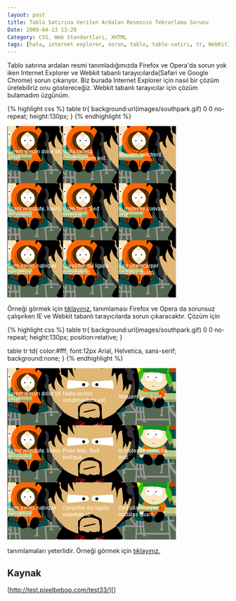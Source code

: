 ```yaml
---
layout: post
title: Tablo Satırına Verilen Ardalan Resminin Tekrarlama Sorunu
Date: 2009-04-13 13:29
Category: CSS, Web Standartları, XHTML
tags: [hata, internet explorer, sorun, tablo, tablo-satırı, tr, WebKit]
---
```


Tablo satırına ardalan resmi tanımladığımızda Firefox ve Opera'da sorun
yok iken Internet Explorer ve Webkit tabanlı tarayıcılarda(Safari ve
Google Chrome) sorun çıkarıyor. Biz burada Internet Explorer için nasıl
bir çözüm üretebiliriz onu göstereceğiz. Webkit tabanlı tarayıcılar için
çözüm bulamadım üzgünüm.

{% highlight css %}
table tr{
    background:url(images/southpark.gif) 0 0 no-repeat;
    height:130px;
}
{% endhighlight %}

![İE de hatalı resmi][]

Örneği görmek için [tıklayınız.][] tanımlaması Firefox ve Opera da
sorunsuz çalışırken IE ve Webkit tabanlı tarayıcılarda sorun
çıkaracaktır. Çözüm için

{% highlight css %}
table tr{
    background:url(images/southpark.gif) 0 0 no-repeat;
    height:130px;
    position:relative;
}

table tr td{
    color:#fff;
    font:12px Arial, Helvetica, sans-serif;
    background:none;
}
{% endhighlight %}

![İE düzeltişmiş görüntüsü][]

tanımlamaları yeterlidir. Örneği görmek için [tıklayınız.][1]

## Kaynak

[http://test.pixelbebop.com/test33/][]

  [İE de hatalı resmi]: /images/tr_hatali_ie.gif
  [tıklayınız.]: /dokumanlar/tablo_satiri.html
  [İE düzeltişmiş görüntüsü]: /images/tr_duzeltilmis_ie.gif
  [1]: /dokumanlar/tablo_satiri2.html
  [http://test.pixelbebop.com/test33/]: http://test.pixelbebop.com/test33/
